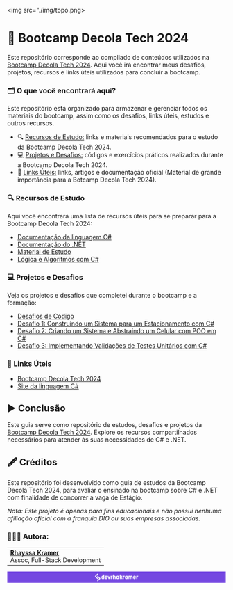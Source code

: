 <img src="./img/topo.png>

# 🧡 Bootcamp Decola Tech 2024

  Este repositório corresponde ao compliado de conteúdos utilizados na [Bootcamp Decola Tech 2024](https://web.dio.me/track/decola-tech-avanade-net-developer). Aqui você irá encontrar meus desafios, projetos, recursos e links úteis utilizados para concluir a bootcamp.

### 🗂️ O que você encontrará aqui?
Este repositório está organizado para armazenar e gerenciar todos os materiais do bootcamp, assim como os desafios, links úteis, estudos e outros recursos.

- 🔍 [Recursos de Estudo:]() links e materiais recomendados para o estudo da Bootcamp Decola Tech 2024.
- 💻 [Projetos e Desafios:]() códigos e exercícios práticos realizados durante a Bootcamp Decola Tech 2024.
- 🔗 [Links Úteis:]() links, artigos e documentação oficial (Material de grande importância para a Botcamp Decola Tech 2024).

### 🔍 Recursos de Estudo
Aqui você encontrará uma lista de recursos úteis para se preparar para a Bootcamp Decola Tech 2024:

- [Documentação da linguagem C#](https://learn.microsoft.com/pt-br/dotnet/csharp/)
- [Documentação do .NET](https://learn.microsoft.com/pt-br/dotnet/)
- [Material de Estudo](https://www.youtube.com/watch?v=XNrG_l308AY&list=PLEI5qdfLBErZuMSareAo-TLTFYU9hGDsR)
- [Lógica e Algoritmos com C#](https://www.youtube.com/playlist?list=PLWXw8Gu52TRLUoUTZHQ2QaS9uKDr1i2Iw)

### 💻 Projetos e Desafios  
Veja os projetos e desafios que completei durante o bootcamp e a formação:
- [Desafios de Código](https://github.com/rhayssakramer/formacao-azure-fundamentals/tree/main/Desafios-de-Codigo/Modulo%2303)
- [Desafio 1: Construindo um Sistema para um Estacionamento com C#]()
- [Desafio 2: Criando um Sistema e Abstraindo um Celular com POO em C#]()
- [Desafio 3: Implementando Validações de Testes Unitários com C#]()

### 🔗 Links Úteis
- [Bootcamp Decola Tech 2024](https://web.dio.me/track/decola-tech-avanade-net-developer)
- [Site da linguagem C#](https://dotnet.microsoft.com/pt-br/languages/csharp)

## ▶️ Conclusão
Este guia serve como repositório de estudos, desafios e projetos da [Bootcamp Decola Tech 2024](https://web.dio.me/track/decola-tech-avanade-net-developer). Explore os recursos compartilhados necessários para atender às suas necessidades de C# e .NET.

## 🖋️ Créditos
Este repositório foi desenvolvido como guia de estudos da Bootcamp Decola Tech 2024, para avaliar o ensinado na bootcamp sobre C# e .NET com finalidade de concorrer a vaga de Estágio.

*Nota: Este projeto é apenas para fins educacionais e não possui nenhuma afiliação oficial com a franquia DIO ou suas empresas associadas.*

### 👩🏼‍💻 Autora:
<table style="border=0">
  <tr>
    <td align="left">
      <a href="https://github.com/rhayssakramer">
        <span><b>Rhayssa Kramer</b></span>
      </a>
      <br>
      <span>Assoc, Full-Stack Development</span>
    </td>
  </tr>
</table>

<div align="center"><a href="https://github.com/rhayssakramer"><img src="https://github.com/rhayssakramer/rhayssakramer/blob/main/img/rodape.png"></a></div>